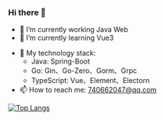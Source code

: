 ### Hi there 👋

- 🔭 I’m currently working Java Web
- 🌱 I’m currently learning Vue3
<!-- - ✨ I need a job(China's Hubei Wuhan) -->
- 🤔 My technology stack: 
  - Java: Spring-Boot
  - Go: Gin、Go-Zero、Gorm、Grpc
  - TypeScript: Vue、Element、Electorn
- 📫 How to reach me: 740662047@qq.com

[![Top Langs](https://github-readme-stats.vercel.app/api/top-langs/?username=cai-zl&hide_progress=true)](https://github.com/anuraghazra/github-readme-stats)

